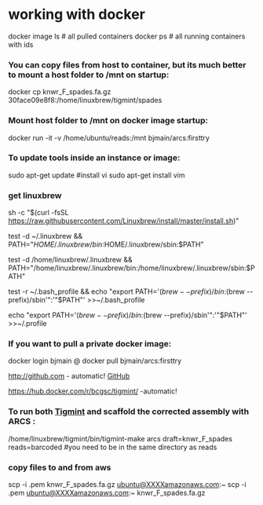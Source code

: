 # working with docker

docker image ls # all pulled containers
docker ps # all running containers with ids
  
### You can copy files from host to container, but its much better to mount a host folder to /mnt on startup:
docker cp knwr_F_spades.fa.gz 30face09e8f8:/home/linuxbrew/tigmint/spades

### Mount host folder to /mnt on docker image startup:
docker run -it -v /home/ubuntu/reads:/mnt bjmain/arcs:firsttry

### To update tools inside an instance or image:
sudo apt-get update
#install vi
sudo apt-get install vim

### get linuxbrew
sh -c "$(curl -fsSL https://raw.githubusercontent.com/Linuxbrew/install/master/install.sh)"

test -d ~/.linuxbrew && PATH="$HOME/.linuxbrew/bin:$HOME/.linuxbrew/sbin:$PATH"

test -d /home/linuxbrew/.linuxbrew && PATH="/home/linuxbrew/.linuxbrew/bin:/home/linuxbrew/.linuxbrew/sbin:$PATH"

test -r ~/.bash_profile && echo "export PATH='$(brew --prefix)/bin:$(brew --prefix)/sbin'":'"$PATH"' >>~/.bash_profile

echo "export PATH='$(brew --prefix)/bin:$(brew --prefix)/sbin'":'"$PATH"' >>~/.profile

### If you want to pull a private docker image:
docker login 
bjmain
@
docker pull bjmain/arcs:firsttry

http://github.com - automatic!
[GitHub](http://github.com)

https://hub.docker.com/r/bcgsc/tigmint/ -automatic!
### To run both [Tigmint](https://hub.docker.com/r/bcgsc/tigmint/) and scaffold the corrected assembly with ARCS : 
/home/linuxbrew/tigmint/bin/tigmint-make arcs draft=knwr_F_spades reads=barcoded  #you need to be in the same directory as reads

### copy files to and from aws
scp -i .pem knwr_F_spades.fa.gz ubuntu@XXXXamazonaws.com:~
scp -i .pem ubuntu@XXXXamazonaws.com:~ knwr_F_spades.fa.gz 
